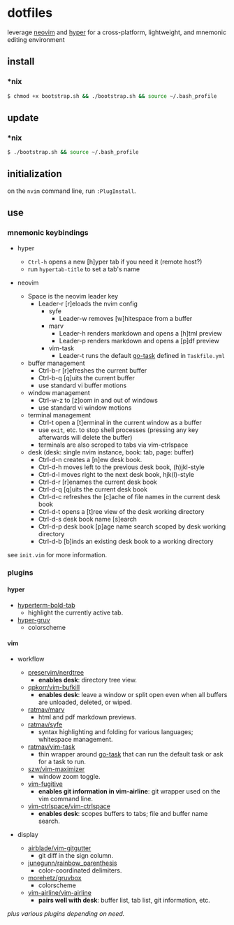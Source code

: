 dotfiles
========

leverage [neovim](https://github.com/neovim/neovim) and [hyper](https://github.com/vercel/hyper) for a cross-platform, lightweight, and mnemonic editing environment

## install

### *nix

```bash
$ chmod +x bootstrap.sh && ./bootstrap.sh && source ~/.bash_profile
```

## update

### *nix

```bash
$ ./bootstrap.sh && source ~/.bash_profile
```

## initialization

on the `nvim` command line, run `:PlugInstall`.

## use

### mnemonic keybindings

* hyper
    * `Ctrl-h` opens a new [h]yper tab if you need it (remote host?)
    * run `hypertab-title` to set a tab's name

* neovim
    * Space is the neovim leader key
      * Leader-r [r]eloads the nvim config
        * syfe
            * Leader-w removes [w]hitespace from a buffer
        * marv
            * Leader-h renders markdown and opens a [h]tml preview
            * Leader-p renders markdown and opens a [p]df preview
        * vim-task
            * Leader-t runs the default [go-task](https://taskfile.dev/#/) defined in `Taskfile.yml`
    * buffer management
        * Ctrl-b-r [r]efreshes the current buffer
        * Ctrl-b-q [q]uits the current buffer
        * use standard vi buffer motions
    * window management
        * Ctrl-w-z to [z]oom in and out of windows
        * use standard vi window motions
    * terminal management
        * Ctrl-t open a [t]erminal in the current window as a buffer
        * use `exit`, etc. to stop shell processes (pressing any key afterwards will delete the buffer)
        * terminals are also scroped to tabs via vim-ctrlspace
    * desk (desk: single nvim instance, book: tab, page: buffer)
        * Ctrl-d-n creates a [n]ew desk book.
        * Ctrl-d-h moves left to the previous desk book, (h)jkl-style
        * Ctrl-d-l moves right to the next desk book, hjk(l)-style
        * Ctrl-d-r [r]enames the current desk book
        * Ctrl-d-q [q]uits the current desk book
        * Ctrl-d-c refreshes the [c]ache of file names in the current desk book
        * Ctrl-d-t opens a [t]ree view of the desk working directory
        * Ctrl-d-s desk book name [s]earch
        * Ctrl-d-p desk book [p]age name search scoped by desk working directory
        * Ctrl-d-b [b]inds an existing desk book to a working directory

see `init.vim` for more information.

### plugins

#### hyper

* [hyperterm-bold-tab](https://github.com/dawsbot/hyperterm-bold-tab)
    * highlight the currently active tab.
* [hyper-gruv](https://github.com/Tallestthomas/hyper-gruv)
    * colorscheme

#### vim

* workflow
  * [preservim/nerdtree](https://github.com/preservim/nerdtree)
      * **enables desk**: directory tree view.
  * [qpkorr/vim-bufkill](https://github.com/qpkorr/vim-bufkill)
      * **enables desk**: leave a window or split open even when all buffers are unloaded, deleted, or wiped.
  * [ratmav/marv](https://github.com/ratmav/marv)
      * html and pdf markdown previews.
  * [ratmav/syfe](https://github.com/ratmav/syfe)
      * syntax highlighting and folding for various languages; whitespace management.
  * [ratmav/vim-task](https://github.com/ratmav/vim-task)
      * thin wrapper around [go-task](https://taskfile.dev/#/) that can run the default task or ask for a task to run.
  * [szw/vim-maximizer](https://github.com/szw/vim-maximizer)
      * window zoom toggle.
  * [vim-fugitive](https://github.com/tpope/vim-fugitive/blob/master/doc/fugitive.txt)
      * **enables git information in vim-airline**: git wrapper used on the vim command line.
  * [vim-ctrlspace/vim-ctrlspace](https://github.com/vim-ctrlspace/vim-ctrlspace)
      * **enables desk**: scopes buffers to tabs; file and buffer name search.

* display
  * [airblade/vim-gitgutter](https://github.com/airblade/vim-gitgutter)
      * git diff in the sign column.
  * [junegunn/rainbow_parenthesis](https://github.com/junegunn/rainbow_parentheses.vim)
      * color-coordinated delimiters.
  * [morehetz/gruvbox](https://github.com/morhetz/gruvbox)
      * colorscheme
  * [vim-airline/vim-airline](https://github.com/vim-airline/vim-airline)
      * **pairs well with desk**: buffer list, tab list, git information, etc.

_plus various plugins depending on need._
